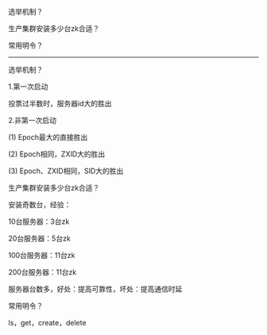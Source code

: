 选举机制？

生产集群安装多少台zk合适？

常用明令？





----------------------







选举机制？

1.第一次启动

投票过半数时，服务器id大的胜出

2.非第一次启动

(1) Epoch最大的直接胜出

(2) Epoch相同，ZXID大的胜出

(3) Epoch、ZXID相同，SID大的胜出





生产集群安装多少台zk合适？

安装奇数台，经验：

10台服务器：3台zk

20台服务器：5台zk

100台服务器：11台zk

200台服务器：11台zk

服务器台数多，好处：提高可靠性，坏处：提高通信时延



常用明令？

ls，get，create，delete